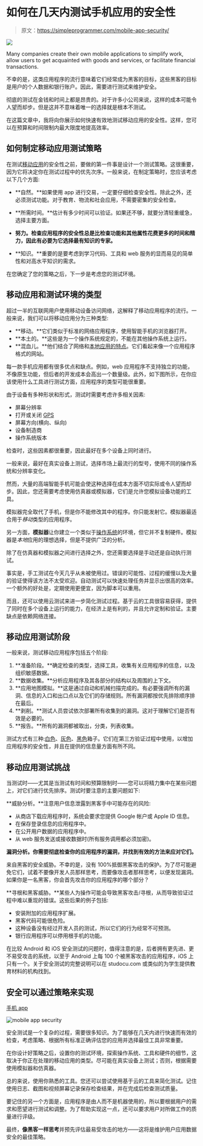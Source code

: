 # 如何在几天内测试手机应用的安全性

> 原文：<https://simpleprogrammer.com/mobile-app-security/>

![](img/88f725646da6903043ac7e313393b110.png)

Many companies create their own mobile applications to simplify work, allow users to get acquainted with goods and services, or facilitate financial transactions.

不幸的是，这类应用程序的流行意味着它们经常成为黑客的目标，这些黑客的目标是用户的个人数据和银行账户。因此，需要进行测试来维护安全。

彻底的测试在金钱和时间上都是昂贵的。对于许多小公司来说，这样的成本可能令人望而却步。但是这并不意味着唯一的选择就是根本不测试。

在这篇文章中，我将向你展示如何快速有效地测试移动应用的安全性。这样，您可以在预算和时间限制内最大限度地提高效率。

## 如何制定移动应用测试策略

在测试[移动应用](https://www.amazon.com/dp/1785883372/makithecompsi-20)的安全性之前，要做的第一件事是设计一个测试策略。这很重要，因为它将决定你在测试过程中的优先次序。一般来说，在制定策略时，您应该考虑以下几个方面:

*   **自然。**如果使用 app 进行交易，一定要仔细检查安全性。除此之外，还必须测试功能。对于教育、物流和社会应用，不需要密集的安全检查。

*   **所需时间。**估计有多少时间可以验证。如果还不够，就要分清轻重缓急，选择主要方面。

*   **努力。检查应用程序的安全性总是比检查功能和其他属性花费更多的时间和精力，因此有必要为它选择最有知识的专家。**

*   **知识。**重要的是要考虑到学习代码、工具和 web 服务的显而易见的简单性和对高水平知识的需求。

在您确定了您的策略之后，下一步是考虑您的测试环境。

## 移动应用和测试环境的类型

超过一半的互联网用户使用移动设备访问网络，这解释了移动应用程序的流行。一般来说，我们可以将移动应用分为三种类型:

*   **移动。**它们类似于标准的网络应用程序，使用智能手机的浏览器打开。
*   **本土的。**这些是为一个操作系统规定的，不能在其他操作系统上运行。
*   **混血儿。**他们结合了网络和[本地应用的特点](https://www.amazon.com/dp/1838643311/makithecompsi-20)。它们看起来像一个应用程序格式的网站。

每一款手机应用都有很多优点和缺点。例如，web 应用程序不支持独立的功能，不像原生功能，但后者的开发成本会高出一个数量级。此外，如下图所示，在你应该使用什么工具进行测试方面，应用程序的类型可能很重要。

由于设备有多种形状和形式，测试时需要考虑许多相关因素:

*   屏幕分辨率
*   打开或关闭 [GPS](https://en.wikipedia.org/wiki/Global_Positioning_System)
*   屏幕方向(横向、纵向)
*   设备制造商
*   操作系统版本

检查时，这些因素都很重要，因此最好在多个设备上同时进行。

一般来说，最好在真实设备上测试，选择市场上最流行的型号，使用不同的操作系统和分辨率变化。

然而，大量的高端智能手机可能会使这种选择在成本方面不切实际或令人望而却步。因此，您还需要考虑使用仿真器或模拟器，它们是允许您模拟设备功能的工具。

模拟器完全取代了手机，但是你不能修改其中的程序。你只能发射它。模拟器最适合用于*移动*类型的应用程序。

另一方面，**模拟器**让你建立一个类似于[操作系统](https://simpleprogrammer.com/react-native-vs-android-ios-development/)的环境，但它并不复制硬件。模拟器是*本地*应用的理想选择，但是不提供广泛的分析。

除了在仿真器和模拟器之间进行选择之外，您还需要选择是手动还是自动执行测试。

事实是，手工测试在今天几乎从未被使用过。错误的可能性、过程的缓慢以及大量的验证使得该方法不太受欢迎。自动测试可以快速处理任务并显示出很高的效率。一个额外的好处是，定期使用更便宜，因为脚本可以重用。

而且，还可以使用云测试来进一步简化测试过程。基于云的工具很容易获得，提供了同时在多个设备上运行的能力，在经济上是有利的，并且允许定制和验证。主要缺点是依赖网络连接。

## 移动应用测试阶段

一般来说，测试移动应用程序包括五个阶段:

1.  **准备阶段。**确定检查的类型，选择工具，收集有关应用程序的信息，以及组织敏感数据。
2.  **数据收集。**分析应用程序及其各部分的结构以及周围的上下文。
3.  **应用地图模拟。**这是通过自动和机械扫描完成的。有必要强调所有的漏洞、信息的入口和出口点以及它们的存储规则。所有漏洞都按优先排除顺序排在最后。
4.  **剥削。**测试人员尝试依次部署所有收集到的漏洞。这对于理解它们是否有效是必要的。
5.  **报告。**所有的漏洞都被取出，分类，列表收集。

测试方式有三种:[白色](https://en.wikipedia.org/wiki/White-box_testing)、[灰色](https://en.wikipedia.org/wiki/Gray_box_testing)、[黑色](https://en.wikipedia.org/wiki/Black-box_testing)箱子。它们在第三方验证过程中使用，以增加应用程序的安全性，并且在提供的信息量方面有所不同。

## 移动应用测试挑战

当测试时——尤其是当测试有时间和预算限制时——您可以将精力集中在某些问题上，对它们进行优先排序。测试时要注意的主要问题如下:

**威胁分析。**注意用户信息泄露到黑客手中可能存在的风险:

*   从商店下载应用程序时，系统会要求您提供 Google 帐户或 Apple ID 信息。
*   在保存登录信息的应用程序中。
*   在公开用户数据的应用程序中。
*   从 web 服务发送或接收数据时(所有服务调用都必须加密)。

**漏洞分析。你需要彻底检查你的应用程序的漏洞，并找到有效的方法来应对它们。**

来自黑客的安全威胁。不幸的是，没有 100%抵御黑客攻击的保护。为了尽可能避免它们，试着不要像开发人员那样思考，而要像攻击者那样思考，以便发现漏洞。如果你是一名黑客，你会首先攻击你的应用程序的哪个部分？

**寻根和黑客威胁。**某些人为操作可能会导致黑客攻击/寻根，从而导致验证过程中难以重现的错误。这些后果的例子包括:

*   安装附加的应用程序扩展。
*   黑客代码可能很危险。
*   这种设备没有经过开发人员的测试，所以它们的行为经常不可预测。
*   银行应用程序可以停用根手机的功能。

在比较 Android 和 iOS 安全测试的问题时，值得注意的是，后者拥有更先进、更不易受攻击的系统，以至于 Android 上每 100 个被黑客攻击的应用程序，iOS 上只有一个。关于安全测试的完整说明可以在 studocu.com 或类似的为学生提供教育材料的机构找到。

## 安全可以通过策略来实现

[手机 app](https://simpleprogrammer.com/programming-languages-mobile-app-development/)[](https://simpleprogrammer.com/programming-languages-mobile-app-development/)

![mobile app security](img/b0e7013828d4f03b6cb0324e9b55bf7f.png)

[](https://simpleprogrammer.com/programming-languages-mobile-app-development/)安全测试是一个复杂的过程，需要很多知识。为了能够在几天内进行快速而有效的检查，考虑策略、根据所有标准正确评估您的应用并选择最佳工具非常重要。

在你设计好策略之后，设置你的测试环境，探索操作系统、工具和硬件的细节，这取决于你正在处理的移动应用的类型。尽可能在真实设备上测试；否则，根据需要使用模拟器和仿真器。

总的来说，使用你熟悉的工具。您还可以尝试使用基于云的工具来简化测试。记住使用日志、截图和视频屏幕记录保存检查结果，并在完成后检查测试质量。

要记住的另一个方面是，应用程序是由人而不是机器使用的，所以要根据用户的需求和愿望进行测试和调整。为了帮助实现这一点，还可以要求用户对所做工作的质量进行评级。

最终，**像黑客一样思考**并预先评估最易受攻击的地方——这将是维护用户应用数据安全的最佳策略。